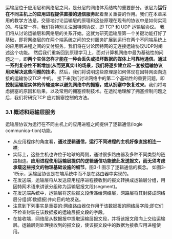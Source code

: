 运输层位于应用层和网络层之间，是分层的网络体系结构的重要部分。该层为**运行在不同主机上的应用进程提供直接的通信服务**起着至关重要的作用。我们在本章采用的教学方法是，交替地讨论运输层的原理和这些原理在现有的协议中是如何实现的。与往常一样，我们将特别关注因特网协议，即 TCP 和 UDP 运输层协议。
我们将从讨论运输层和网络层的关系开始。这就为研究运输层第一个关键功能打好了基础，即将网络层的在两个端系统之间的交付服务扩展到运行在两个不同端系统上的应用层进程之间的交付服务。我们将在讨论因特网的无连接运输协议UDP时阐述这个功能。
然后我们重新回到原理学习上，面对计算机网络中最为基础性的问题之一，即**两个实体怎样才能在一种会丢失或损坏数据的媒体上可靠地通信。通过一系列复杂性不断增加(从而更真实!)的场景，我们将逐步建立起一套被运输协议用来解决这些问题的技术**。然后，我们将说明这些原理是如何体现在因特网面向连接的运输协议TCP 中的。
接下来我们讨论网络中的第二个基础性的重要问题，即**控制运输层实体的传输速率以避免网络中的拥塞，或从拥塞中恢复过来**。我们将考虑拥塞的原因和后果，以及常用的拥塞控制技术。在透彻地理解了拥塞控制问题之后，我们将研究TCP 应对拥塞控制的方法。
### 3.1 概述和运输层服务
运输层协议为运行在不同主机上的应用进程之间提供了逻辑通信(logie communica-tion)功能。
- 从应用程序的角度看，**通过逻辑通信，运行不同进程的主机好像直接相连一样**;
- 实际上，这些主机也许位于地球的两侧，通过很多路由器及多种不同类型的链路相连。**应用进程使用运输层提供的逻辑通信功能彼此发送报文，而无须考虑承载这些报文的物理基础设施的细节**。图3-1 图示了逻辑通信的概念。
如图3-1所示，运输层协议是在端系统中而不是在路由器中实现的。
- 在发送端，运输层将从发送应用程序进程接收到的报文转换成运输层分组，用因特网术语来讲该分组称为运输层报文段(segment)。
- 在发送端系统中，运输层将这些报文段传递给网络层，网路层将其封装成网络层分组(即数据报)并向目的地发送。
- 注意到下列事实是重要的:网络路由器仅作用于该数据报的网络层字段;即它们不检查封装在该数据报的运输层报文段的字段。
- 在接收端，网络层从数据报中提取运输层报文段，并将该报文段向上交给运输层。运输层则处理接收到的报文段，使该报文段中的数据为接收应用进程使用。
